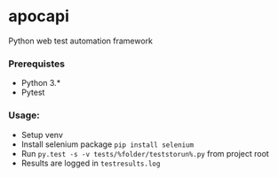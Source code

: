 # apocapi
Python web test automation framework

### Prerequistes

- Python 3.*
- Pytest

### Usage:

- Setup venv
- Install selenium package ``` pip install selenium ```
- Run ``` py.test -s -v tests/%folder/teststorun%.py ``` from project root
- Results are logged in ``` testresults.log ```

